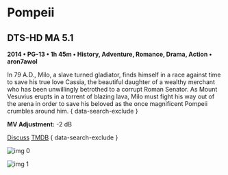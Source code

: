 # Pompeii

## DTS-HD MA 5.1

**2014 • PG-13 • 1h 45m • History, Adventure, Romance, Drama, Action • aron7awol**

In 79 A.D., Milo, a slave turned gladiator, finds himself in a race against time to save his true love Cassia, the beautiful daughter of a wealthy merchant who has been unwillingly betrothed to a corrupt Roman Senator. As Mount Vesuvius erupts in a torrent of blazing lava, Milo must fight his way out of the arena in order to save his beloved as the once magnificent Pompeii crumbles around him.
{ data-search-exclude }

**MV Adjustment:** -2 dB

[Discuss](https://www.avsforum.com/threads/bass-eq-for-filtered-movies.2995212/post-57761078)  [TMDB](https://www.themoviedb.org/movie/76649)
{ data-search-exclude }

![img 0](https://i.imgur.com/9GEI1ZA.jpg)

![img 1](https://i.imgur.com/VhH9rAX.jpg)

